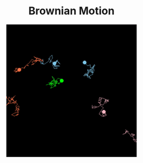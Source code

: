 


<h1 align="center"> 
 Brownian Motion </h1>
<p align="center">
 
  <img src="particles.gif" width="350" alt="accessibility text">
</p>
